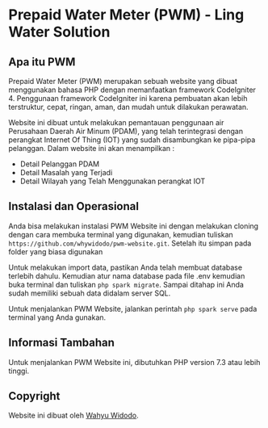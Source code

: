 # Prepaid Water Meter (PWM) - Ling Water Solution

## Apa itu PWM

Prepaid Water Meter (PWM) merupakan sebuah website yang dibuat menggunakan bahasa PHP dengan memanfaatkan framework CodeIgniter 4. Penggunaan framework CodeIgniter ini karena pembuatan akan lebih terstruktur, cepat, ringan, aman, dan mudah untuk dilakukan perawatan.

Website ini dibuat untuk melakukan pemantauan penggunaan air Perusahaan Daerah Air Minum (PDAM), yang telah terintegrasi dengan perangkat Internet Of Thing (IOT) yang sudah disambungkan ke pipa-pipa pelanggan.
Dalam website ini akan menampilkan :

- Detail Pelanggan PDAM
- Detail Masalah yang Terjadi
- Detail Wilayah yang Telah Menggunakan perangkat IOT

## Instalasi dan Operasional

Anda bisa melakukan instalasi PWM Website ini dengan melakukan cloning dengan cara membuka terminal yang digunakan, kemudian tuliskan `https://github.com/whywidodo/pwm-website.git`. Setelah itu simpan pada folder yang biasa digunakan

Untuk melakukan import data, pastikan Anda telah membuat database terlebih dahulu. Kemudian atur nama database pada file .env kemudian buka terminal dan tuliskan `php spark migrate`.
Sampai ditahap ini Anda sudah memiliki sebuah data didalam server SQL.

Untuk menjalankan PWM Website, jalankan perintah `php spark serve` pada terminal yang Anda gunakan.

## Informasi Tambahan

Untuk menjalankan PWM Website ini, dibutuhkan PHP version 7.3 atau lebih tinggi.

## Copyright

Website ini dibuat oleh [Wahyu Widodo](https://id.karyane.com).
